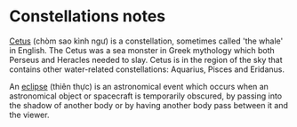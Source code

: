 # Constellations notes

[Cetus](https://en.wikipedia.org/wiki/Cetus) (chòm sao kình ngư) is a constellation, sometimes called 'the whale' in English. The Cetus was a sea monster in Greek mythology which both Perseus and Heracles needed to slay. Cetus is in the region of the sky that contains other water-related constellations: Aquarius, Pisces and Eridanus.

An [eclipse](https://en.wikipedia.org/wiki/Eclipse) (thiên thực) is an astronomical event which occurs when an astronomical object or spacecraft is temporarily obscured, by passing into the shadow of another body or by having another body pass between it and the viewer. 